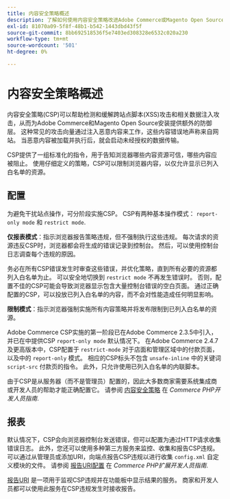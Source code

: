 ```yaml
---
title: 内容安全策略概述
description: 了解如何使用内容安全策略改进Adobe Commerce或Magento Open Source存储的安全状态。
exl-id: 81070a09-5f8f-48b1-b542-1443dbd43f5f
source-git-commit: 8bb692518536f5e7403ed308328e6532c020a230
workflow-type: tm+mt
source-wordcount: '501'
ht-degree: 0%

---
```


# 内容安全策略概述

内容安全策略(CSP)可以帮助检测和缓解跨站点脚本(XSS)攻击和相关数据注入攻击，从而为Adobe Commerce和Magento Open Source安装提供额外的防御层。 这种常见的攻击向量通过注入恶意内容来工作，这些内容错误地声称来自网站。 当恶意内容被加载并执行后，就会启动未经授权的数据传输。

CSP提供了一组标准化的指令，用于告知浏览器哪些内容资源可信，哪些内容应被阻止。 使用仔细定义的策略，CSP可以限制浏览器内容，以仅允许显示已列入白名单的资源。

## 配置

为避免干扰站点操作，可分阶段实施CSP。 CSP有两种基本操作模式： `report-only mode` 和 `restrict mode`.

**仅报表模式**：指示浏览器报告策略违规，但不强制执行这些违规。 每次请求的资源违反CSP时，浏览器都会将生成的错误记录到控制台。 然后，可以使用控制台日志调查每个违规的原因。

务必在所有CSP错误发生时审查这些错误，并优化策略，直到所有必要的资源都列入白名单为止。 可以安全地切换到 `restrict mode` 不再发生错误时。 否则，配置不佳的CSP可能会导致浏览器显示包含大量控制台错误的空白页面。 通过正确配置的CSP，可以投放已列入白名单的内容，而不会对性能造成任何明显影响。

**限制模式**：指示浏览器强制实施所有内容策略并将发布限制到已列入白名单的资源。

Adobe Commerce CSP实施的第一阶段已在Adobe Commerce 2.3.5中引入，并已在中提供CSP `report-only mode` 默认情况下。  在Adobe Commerce 2.4.7及更高版本中，CSP配置于 `restrict-mode` 对于店面和管理区域中的付款页面，以及中的 `report-only` 模式。 相应的CSP标头不包含 `unsafe-inline` 中的关键词 `script-src` 付款页的指令。 此外，只允许使用已列入白名单的内联脚本。

由于CSP是从服务器（而不是管理员）配置的，因此大多数商家需要系统集成商或开发人员的帮助才能正确配置它。 请参阅 [内容安全策略](https://developer.adobe.com/commerce/php/development/security/content-security-policies/) 在 _Commerce PHP开发人员指南_.


## 报表

默认情况下，CSP会向浏览器控制台发送错误，但可以配置为通过HTTP请求收集错误日志。 此外，您还可以使用多种第三方服务来监控、收集和报告CSP违规。 可以通过从管理员或添加URI，向端点报告CSP违规以进行收集 `config.xml` 自定义模块的文件。  请参阅 [报告URI配置](https://developer.adobe.com/commerce/php/development/security/content-security-policies/#report-uri-configuration) 在 _Commerce PHP扩展开发人员指南_.

[报告URI](https://report-uri.io/) 是一项用于监视CSP违规并在功能板中显示结果的服务。 商家和开发人员都可以使用此服务在CSP违规发生时接收报告。

